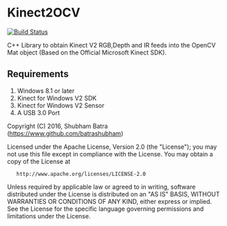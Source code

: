 # Kinect2OCV

[![Build Status](https://travis-ci.org/batrashubham/Kinect2OCV.svg?branch=master)](https://travis-ci.org/batrashubham/Kinect2OCV)

C++ Library to obtain Kinect V2 RGB,Depth and IR feeds into the OpenCV Mat object (Based on the Official Microsoft Kinect SDK).

## Requirements
1) Windows 8.1 or later
2) Kinect for Windows V2 SDK
3) Kinect for Windows V2 Sensor
4) A USB 3.0 Port



Copyright (C) 2016, Shubham Batra (https://www.github.com/batrashubham)

   Licensed under the Apache License, Version 2.0 (the "License");
   you may not use this file except in compliance with the License.
   You may obtain a copy of the License at

       http://www.apache.org/licenses/LICENSE-2.0

   Unless required by applicable law or agreed to in writing, software
   distributed under the License is distributed on an "AS IS" BASIS,
   WITHOUT WARRANTIES OR CONDITIONS OF ANY KIND, either express or implied.
   See the License for the specific language governing permissions and
   limitations under the License.
